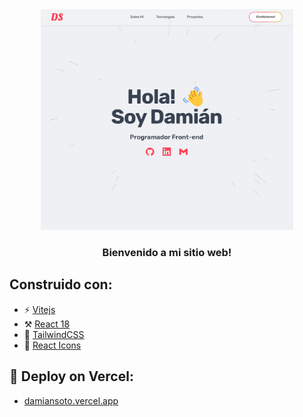 <div align="center">
<img src="/public/portafolio.png" alt="website" width="80%" />
<p>
<h3><b>Bienvenido a mi sitio web!</b></h3>
</p>
</div>

## Construido con:

- ⚡️ [Vitejs](https://vitejs.dev/)
- ⚒️ [React 18](https://reactjs.org/)
- 💅 [TailwindCSS](https://tailwindcss.com/)
- 🤖 [React Icons](https://react-icons.github.io/react-icons)


## 🚀 Deploy on Vercel:

- [damiansoto.vercel.app](https://damiansoto.vercel.app/)
